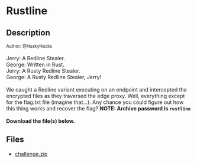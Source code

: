 # Rustline

## Description

<small>Author: @HuskyHacks</small><br><br>Jerry: A Redline Stealer. <br> George: Written in Rust. <br> Jerry: A Rusty Redline Stealer. <br> George: A Rusty Redline Stealer, Jerry! <br><br> We caught a Redline variant executing on an endpoint and intercepted the encrypted files as they traversed the edge proxy. Well, everything except for the flag.txt file (imagine that...). Any chance you could figure out how this thing works and recover the flag? <b>NOTE: Archive password is <code>rustline</code></b> <br><br> <b>Download the file(s) below.</b><br>


## Files

* [challenge.zip](files/challenge.zip)

